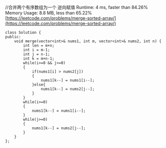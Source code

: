 //合并两个有序数组为一个 逆向赋值
Runtime: 4 ms, faster than 84.26% 
Memory Usage: 8.8 MB, less than 65.22%
[https://leetcode.com/problems/merge-sorted-array/](https://leetcode.com/problems/merge-sorted-array/)
```
class Solution {
public:
    void merge(vector<int>& nums1, int m, vector<int>& nums2, int n) {
        int len = m+n;
        int i = m-1;
        int j = n-1;
        int k = m+n-1;
        while(i>=0 && j>=0)
        {
            if(nums1[i] > nums2[j])
            {
                nums1[k--] = nums1[i--];
            }else{
                nums1[k--] = nums2[j--];
            }
        }
        while(i>=0)
        {
            nums1[k--] = nums1[i--];
        }
        while(j>=0)
        {
            nums1[k--] = nums2[j--];
        }
    }
};
```
